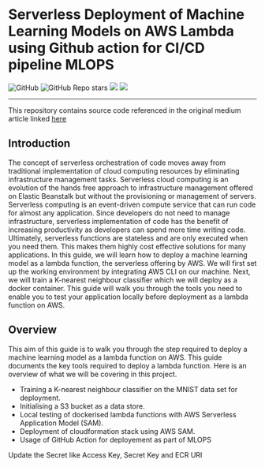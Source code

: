 # Serverless Deployment of Machine Learning Models on AWS Lambda using Github action for CI/CD pipeline MLOPS

![GitHub](https://img.shields.io/github/license/lloydhamilton/aws_lambda_no_authoriser?logo=GitHub&style=plastic) ![GitHub Repo stars](https://img.shields.io/github/stars/lloydhamilton/aws_lambda_no_authoriser?logo=GitHub&style=plastic) ![](https://img.shields.io/badge/-Docker-blue?style=plastic&logo=Docker) ![](https://img.shields.io/badge/-AWS-orange?style=plastic&logo=Amazon-AWS)

<hr>

This  repository contains source code referenced in the original medium article linked [here](https://medium.com/towards-data-science/serverless-deployment-of-machine-learning-models-on-aws-lambda-5bd1ca9b5c42)

## Introduction

The concept of serverless orchestration of code moves away from traditional implementation of cloud computing resources by eliminating infrastructure management tasks. Serverless cloud computing is an evolution of the hands free approach to infrastructure management offered on Elastic Beanstalk but without the provisioning or management of servers.
Serverless computing is an event-driven compute service that can run code for almost any application. Since developers do not need to manage infrastructure, serverless implementation of code has the benefit of increasing productivity as developers can spend more time writing code. Ultimately, serverless functions are stateless and are only executed when you need them. This makes them highly cost effective solutions for many applications.
In this guide, we will learn how to deploy a machine learning model as a lambda function, the serverless offering by AWS. We will first set up the working environment by integrating AWS CLI on our machine. Next, we will train a K-nearest neighbour classifier which we will deploy as a docker container. This guide will walk you through the tools you need to enable you to test your application locally before deployment as a lambda function on AWS.

## Overview

This aim of this guide is to walk you through the step required to deploy a machine learning model as a lambda function on AWS. This guide documents the key tools required to deploy a lambda function. Here is an overview of what we will be covering in this project.

* Training a K-nearest neighbour classifier on the MNIST data set for deployment.
* Initialising a S3 bucket as a data store.
* Local testing of dockerised lambda functions with AWS Serverless Application Model (SAM).
* Deployment of cloudformation stack using AWS SAM.
* Usage of GitHub Action for deployement as part of MLOPS

Update the Secret like Access Key, Secret Key and ECR URI 

